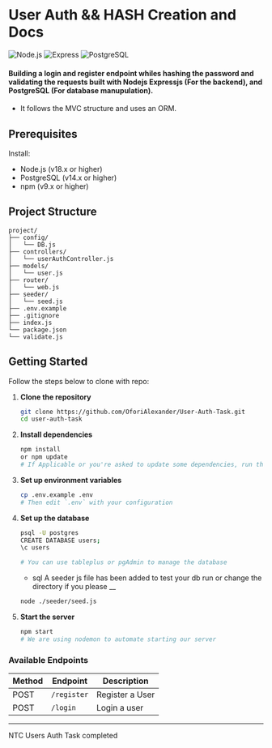 # User Auth && HASH Creation and Docs

![Node.js](https://img.shields.io/badge/Node.js-v18.x-green.svg)
![Express](https://img.shields.io/badge/Express-v4.x-blue.svg)
![PostgreSQL](https://img.shields.io/badge/PostgreSQL-v14.x-blue.svg)

#### Building a login and register endpoint whiles hashing the password and validating the requests built with Nodejs Expressjs (For the backend), and PostgreSQL (For database manupulation).
- It follows the MVC structure and uses an ORM.

## Prerequisites

Install:

- Node.js (v18.x or higher)
- PostgreSQL (v14.x or higher)
- npm (v9.x or higher)

## Project Structure

```
project/
├── config/
│   └── DB.js         
├── controllers/
│   └── userAuthController.js
├── models/
│   └── user.js
├── router/
│   └── web.js
├── seeder/
│   └── seed.js
├── .env.example      
├── .gitignore
├── index.js           
└── package.json
└── validate.js
```

## Getting Started

Follow the steps below to clone with repo:

1. **Clone the repository**
   ```bash
   git clone https://github.com/OforiAlexander/User-Auth-Task.git
   cd user-auth-task
   ```

2. **Install dependencies**
   ```bash
   npm install 
   or npm update 
   # If Applicable or you're asked to update some dependencies, run the update command
   ```

3. **Set up environment variables**
   ```bash
   cp .env.example .env
   # Then edit `.env` with your configuration
   ```

4. **Set up the database**
   ```bash
   psql -U postgres
   CREATE DATABASE users;
   \c users

   # You can use tableplus or pgAdmin to manage the database
   ```
   - sql
   A seeder js file has been added to test your db
   run or change the directory if you please
   __
   ```bash
   node ./seeder/seed.js
   ```


5. **Start the server**
   ```bash
   npm start
   # We are using nodemon to automate starting our server
   ```

### Available Endpoints

| Method | Endpoint | Description |
|--------|----------|-------------|
| POST | `/register` | Register a User |
| POST | `/login` | Login a user |
---
NTC Users Auth Task completed